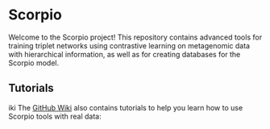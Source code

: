 # Scorpio

Welcome to the Scorpio project! This repository contains advanced tools for training triplet networks using contrastive learning on metagenomic data with hierarchical information, as well as for creating databases for the Scorpio model. 



## Tutorials
iki
The  [GitHub Wiki](https://github.com/MsAlEhR/Scorpio/wiki) also contains tutorials to help you learn how to use Scorpio tools with real data:

